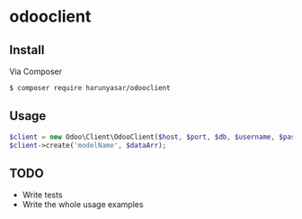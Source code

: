 # odooclient

## Install

Via Composer

``` bash
$ composer require harunyasar/odooclient
```

## Usage

``` php
$client = new Odoo\Client\OdooClient($host, $port, $db, $username, $password);
$client->create('modelName', $dataArr);
```

## TODO

* Write tests
* Write the whole usage examples